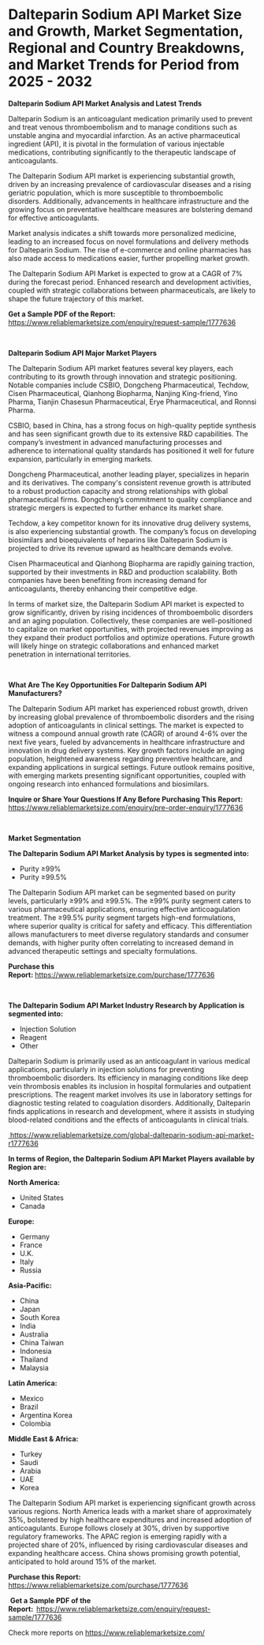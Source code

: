 <p><h1>Dalteparin Sodium API Market Size and Growth, Market Segmentation, Regional and Country Breakdowns, and Market Trends for Period from 2025 -  2032</h1></p><p><strong>Dalteparin Sodium API Market Analysis and Latest Trends</strong></p>
<p><p>Dalteparin Sodium is an anticoagulant medication primarily used to prevent and treat venous thromboembolism and to manage conditions such as unstable angina and myocardial infarction. As an active pharmaceutical ingredient (API), it is pivotal in the formulation of various injectable medications, contributing significantly to the therapeutic landscape of anticoagulants.</p><p>The Dalteparin Sodium API market is experiencing substantial growth, driven by an increasing prevalence of cardiovascular diseases and a rising geriatric population, which is more susceptible to thromboembolic disorders. Additionally, advancements in healthcare infrastructure and the growing focus on preventative healthcare measures are bolstering demand for effective anticoagulants. </p><p>Market analysis indicates a shift towards more personalized medicine, leading to an increased focus on novel formulations and delivery methods for Dalteparin Sodium. The rise of e-commerce and online pharmacies has also made access to medications easier, further propelling market growth.</p><p>The Dalteparin Sodium API Market is expected to grow at a CAGR of 7% during the forecast period. Enhanced research and development activities, coupled with strategic collaborations between pharmaceuticals, are likely to shape the future trajectory of this market.</p></p>
<p><strong>Get a Sample PDF of the Report:&nbsp;</strong> <a href="https://www.reliablemarketsize.com/enquiry/request-sample/1777636?utm_campaign=1836&utm_medium=2&utm_source=Github&utm_content=ia&utm_term=02022025&utm_id=dalteparin-sodium-api">https://www.reliablemarketsize.com/enquiry/request-sample/1777636</a></p>
<p>&nbsp;</p>
<p><strong>Dalteparin Sodium API Major Market Players</strong></p>
<p><p>The Dalteparin Sodium API market features several key players, each contributing to its growth through innovation and strategic positioning. Notable companies include CSBIO, Dongcheng Pharmaceutical, Techdow, Cisen Pharmaceutical, Qianhong Biopharma, Nanjing King-friend, Yino Pharma, Tianjin Chasesun Pharmaceutical, Erye Pharmaceutical, and Ronnsi Pharma.</p><p>CSBIO, based in China, has a strong focus on high-quality peptide synthesis and has seen significant growth due to its extensive R&D capabilities. The company’s investment in advanced manufacturing processes and adherence to international quality standards has positioned it well for future expansion, particularly in emerging markets.</p><p>Dongcheng Pharmaceutical, another leading player, specializes in heparin and its derivatives. The company's consistent revenue growth is attributed to a robust production capacity and strong relationships with global pharmaceutical firms. Dongcheng’s commitment to quality compliance and strategic mergers is expected to further enhance its market share.</p><p>Techdow, a key competitor known for its innovative drug delivery systems, is also experiencing substantial growth. The company’s focus on developing biosimilars and bioequivalents of heparins like Dalteparin Sodium is projected to drive its revenue upward as healthcare demands evolve.</p><p>Cisen Pharmaceutical and Qianhong Biopharma are rapidly gaining traction, supported by their investments in R&D and production scalability. Both companies have been benefiting from increasing demand for anticoagulants, thereby enhancing their competitive edge.</p><p>In terms of market size, the Dalteparin Sodium API market is expected to grow significantly, driven by rising incidences of thromboembolic disorders and an aging population. Collectively, these companies are well-positioned to capitalize on market opportunities, with projected revenues improving as they expand their product portfolios and optimize operations. Future growth will likely hinge on strategic collaborations and enhanced market penetration in international territories.</p></p>
<p>&nbsp;</p>
<p><strong>What Are The Key Opportunities For Dalteparin Sodium API Manufacturers?</strong></p>
<p><p>The Dalteparin Sodium API market has experienced robust growth, driven by increasing global prevalence of thromboembolic disorders and the rising adoption of anticoagulants in clinical settings. The market is expected to witness a compound annual growth rate (CAGR) of around 4-6% over the next five years, fueled by advancements in healthcare infrastructure and innovation in drug delivery systems. Key growth factors include an aging population, heightened awareness regarding preventive healthcare, and expanding applications in surgical settings. Future outlook remains positive, with emerging markets presenting significant opportunities, coupled with ongoing research into enhanced formulations and biosimilars.</p></p>
<p><strong>Inquire or Share Your Questions If Any Before Purchasing This Report:</strong> <a href="https://www.reliablemarketsize.com/enquiry/pre-order-enquiry/1777636?utm_campaign=1836&utm_medium=2&utm_source=Github&utm_content=ia&utm_term=02022025&utm_id=dalteparin-sodium-api">https://www.reliablemarketsize.com/enquiry/pre-order-enquiry/1777636</a></p>
<p>&nbsp;</p>
<p><strong>Market Segmentation</strong></p>
<p><strong>The Dalteparin Sodium API Market Analysis by types is segmented into:</strong></p>
<p><ul><li>Purity ≥99%</li><li>Purity ≥99.5%</li></ul></p>
<p><p>The Dalteparin Sodium API market can be segmented based on purity levels, particularly ≥99% and ≥99.5%. The ≥99% purity segment caters to various pharmaceutical applications, ensuring effective anticoagulation treatment. The ≥99.5% purity segment targets high-end formulations, where superior quality is critical for safety and efficacy. This differentiation allows manufacturers to meet diverse regulatory standards and consumer demands, with higher purity often correlating to increased demand in advanced therapeutic settings and specialty formulations.</p></p>
<p><strong>Purchase this Report:&nbsp;</strong><a href="https://www.reliablemarketsize.com/purchase/1777636?utm_campaign=1836&utm_medium=2&utm_source=Github&utm_content=ia&utm_term=02022025&utm_id=dalteparin-sodium-api">https://www.reliablemarketsize.com/purchase/1777636</a></p>
<p>&nbsp;</p>
<p><strong>The Dalteparin Sodium API Market Industry Research by Application is segmented into:</strong></p>
<p><ul><li>Injection Solution</li><li>Reagent</li><li>Other</li></ul></p>
<p><p>Dalteparin Sodium is primarily used as an anticoagulant in various medical applications, particularly in injection solutions for preventing thromboembolic disorders. Its efficiency in managing conditions like deep vein thrombosis enables its inclusion in hospital formularies and outpatient prescriptions. The reagent market involves its use in laboratory settings for diagnostic testing related to coagulation disorders. Additionally, Dalteparin finds applications in research and development, where it assists in studying blood-related conditions and the effects of anticoagulants in clinical trials.</p></p>
<p><a href="https://www.reliablemarketsize.com/global-dalteparin-sodium-api-market-r1777636?utm_campaign=1836&utm_medium=2&utm_source=Github&utm_content=ia&utm_term=02022025&utm_id=dalteparin-sodium-api">&nbsp;https://www.reliablemarketsize.com/global-dalteparin-sodium-api-market-r1777636</a></p>
<p><strong>In terms of Region, the Dalteparin Sodium API Market Players available by Region are:</strong></p>
<p>
    <p> <strong> North America: </strong>
        <ul>
            <li>United States</li>
            <li>Canada</li>
        </ul>
        </p> 
    <p> <strong> Europe: </strong>
        <ul>
            <li>Germany</li>
            <li>France</li>
            <li>U.K.</li>
            <li>Italy</li>
            <li>Russia</li>
        </ul>
        </p> 
    <p> <strong> Asia-Pacific: </strong>
        <ul>
            <li>China</li>
            <li>Japan</li>
            <li>South Korea</li>
            <li>India</li>
            <li>Australia</li>
            <li>China Taiwan</li>
            <li>Indonesia</li>
            <li>Thailand</li>
            <li>Malaysia</li>
        </ul>
        </p> 
    <p> <strong> Latin America: </strong>
        <ul>
            <li>Mexico</li>
            <li>Brazil</li>
            <li>Argentina Korea</li>
            <li>Colombia</li>
        </ul>
        </p> 
    <p> <strong> Middle East & Africa: </strong>
        <ul>
            <li>Turkey</li>
            <li>Saudi</li>
            <li>Arabia</li>
            <li>UAE</li>
            <li>Korea</li>
        </ul>
    </p>
    </p>
<p><p>The Dalteparin Sodium API market is experiencing significant growth across various regions. North America leads with a market share of approximately 35%, bolstered by high healthcare expenditures and increased adoption of anticoagulants. Europe follows closely at 30%, driven by supportive regulatory frameworks. The APAC region is emerging rapidly with a projected share of 20%, influenced by rising cardiovascular diseases and expanding healthcare access. China shows promising growth potential, anticipated to hold around 15% of the market.</p></p>
<p><strong>Purchase this Report: </strong><a href="https://www.reliablemarketsize.com/purchase/1777636?utm_campaign=1836&utm_medium=2&utm_source=Github&utm_content=ia&utm_term=02022025&utm_id=dalteparin-sodium-api">https://www.reliablemarketsize.com/purchase/1777636</a></p>
<p>&nbsp;<strong>Get a Sample PDF of the Report:&nbsp;&nbsp;</strong><a href="https://www.reliablemarketsize.com/enquiry/request-sample/1777636?utm_campaign=1836&utm_medium=2&utm_source=Github&utm_content=ia&utm_term=02022025&utm_id=dalteparin-sodium-api">https://www.reliablemarketsize.com/enquiry/request-sample/1777636</a></p>
<p><strong></strong></p>
<p>Check more reports on <a href="https://www.reliablemarketsize.com/?utm_campaign=1836&utm_medium=2&utm_source=Github&utm_content=ia&utm_term=02022025&utm_id=dalteparin-sodium-api">https://www.reliablemarketsize.com/</a></p>